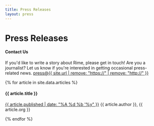 ```yaml
---
title: Press Releases
layout: press
---
```


<h1 class="mdl-typography--font-light">Press Releases</h1>

<h4>Contact Us</h4>
<p>
    If you'd like to write a story about Rime, please get in touch!
    Are you a journalist? Let us know if you're interested in getting occasional press-related news. <a href="mailto:press@{{ site.url | remove: "https://"  | remove: "http://" }}?subject=Press">press@{{ site.url | remove: "https://"  | remove: "http://" }}</a>
</p>

{% for article in site.data.articles %}
<h4 class="mdl-typography--font-light">{{ article.title }}</h4>
<p>
    <a href="{{ article.url }}" target="_blank">{{ article.published | date: "%A %d %b '%y" }}</a>
    {{ article.author }}, {{ article.org }}
</p>
{% endfor %}